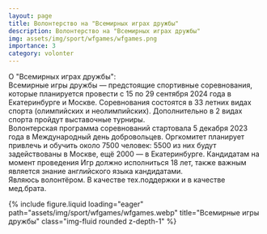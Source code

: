 ```yaml
---
layout: page
title: Волонтерство на "Всемирных играх дружбы"
description: Волонтерство на "Всемирных играх дружбы"
img: assets/img/sport/wfgames/wfgames.png
importance: 3
category: volonter
---
```


О "Всемирных играх дружбы":<br/>
Всемирные игры дружбы — предстоящие спортивные соревнования, которые планируется провести с 15 по 29 сентября 2024 года в Екатеринбурге и Москве. Соревнования состоятся в 33 летних видах спорта (олимпийских и неолимпийских). Дополнительно в 2 видах спорта пройдут выставочные турниры.
<br/>
Волонтерская программа соревнований стартовала 5 декабря 2023 года в Международный день добровольцев. Оргкомитет планирует привлечь и обучить около 7500 человек: 5500 из них будут задействованы в Москве, ещё 2000 — в Екатеринбурге. Кандидатам на момент проведения Игр должно исполниться 18 лет, также важным является знание английского языка кандидатами.
<br/>
Являюсь волонтёром. 
В качестве тех.поддержки и в качестве мед.брата.
<br/>
<div class="row">
    <div class="col-sm mt-3 mt-md-0">
        {% include figure.liquid loading="eager" path="assets/img/sport/wfgames/wfgames.webp" title="Всемирные игры дружбы" class="img-fluid rounded z-depth-1" %}
    </div>
</div>

    
    
